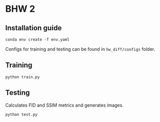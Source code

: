 # BHW 2

## Installation guide

```shell
conda env create -f env.yaml
```

Configs for training and testing can be found in `hw_diff/configs` folder.

## Training
```shell
python train.py
```

## Testing
Calculates FID and SSIM metrics and generates images.
```shell
python test.py
```
